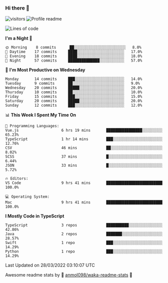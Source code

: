 ### Hi there 👋  
![visitors](https://visitor-badge.laobi.icu/badge?page_id=leverglowh) ![Profile readme](https://github.com/leverglowh/leverglowh/workflows/Profile%20readme/badge.svg?branch=master)

<!--START_SECTION:waka-->
![Lines of code](https://img.shields.io/badge/From%20Hello%20World%20I%27ve%20Written-17%20Thousand%20lines%20of%20code-blue)

**I'm a Night 🦉** 

```text
🌞 Morning    8 commits      ██░░░░░░░░░░░░░░░░░░░░░░░   8.0% 
🌆 Daytime    17 commits     ████░░░░░░░░░░░░░░░░░░░░░   17.0% 
🌃 Evening    18 commits     ████░░░░░░░░░░░░░░░░░░░░░   18.0% 
🌙 Night      57 commits     ██████████████░░░░░░░░░░░   57.0%

```
📅 **I'm Most Productive on Wednesday** 

```text
Monday       14 commits     ███░░░░░░░░░░░░░░░░░░░░░░   14.0% 
Tuesday      9 commits      ██░░░░░░░░░░░░░░░░░░░░░░░   9.0% 
Wednesday    20 commits     █████░░░░░░░░░░░░░░░░░░░░   20.0% 
Thursday     10 commits     ██░░░░░░░░░░░░░░░░░░░░░░░   10.0% 
Friday       15 commits     ███░░░░░░░░░░░░░░░░░░░░░░   15.0% 
Saturday     20 commits     █████░░░░░░░░░░░░░░░░░░░░   20.0% 
Sunday       12 commits     ███░░░░░░░░░░░░░░░░░░░░░░   12.0%

```


📊 **This Week I Spent My Time On** 

```text
💬 Programming Languages: 
Vue.js                   6 hrs 19 mins       ████████████████░░░░░░░░░   65.23% 
TypeScript               1 hr 14 mins        ███░░░░░░░░░░░░░░░░░░░░░░   12.76% 
CSV                      46 mins             ██░░░░░░░░░░░░░░░░░░░░░░░   8.02% 
SCSS                     37 mins             █░░░░░░░░░░░░░░░░░░░░░░░░   6.44% 
JSON                     33 mins             █░░░░░░░░░░░░░░░░░░░░░░░░   5.72%

🔥 Editors: 
VS Code                  9 hrs 41 mins       █████████████████████████   100.0%

💻 Operating System: 
Mac                      9 hrs 41 mins       █████████████████████████   100.0%

```

**I Mostly Code in TypeScript** 

```text
TypeScript               3 repos             ██████████░░░░░░░░░░░░░░░   42.86% 
Java                     2 repos             ███████░░░░░░░░░░░░░░░░░░   28.57% 
Swift                    1 repo              ███░░░░░░░░░░░░░░░░░░░░░░   14.29% 
Python                   1 repo              ███░░░░░░░░░░░░░░░░░░░░░░   14.29%

```



 Last Updated on 28/03/2022 03:10:07 UTC
<!--END_SECTION:waka-->


Awesome readme stats by :star2: [anmol098/waka-readme-stats](https://github.com/anmol098/waka-readme-stats) :star2:
